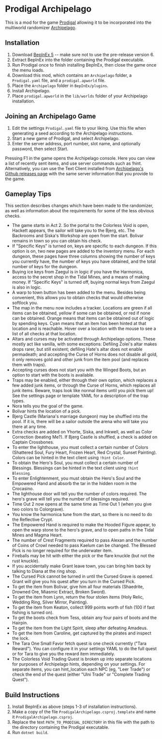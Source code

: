 # Prodigal Archipelago

This is a mod for the game [Prodigal](https://store.steampowered.com/app/1393820/Prodigal/) allowing it to be incorporated into the multiworld randomizer [Archipelago](https://archipelago.gg/).

## Installation

1. Download [BepInEx 5](https://github.com/BepInEx/BepInEx/releases/) -- make sure not to use the pre-release version 6.
2. Extract BepInEx into the folder containing the Prodigal executable.
3. Run Prodigal once to finish installing BepInEx, then close the game once the menu loads.
4. Download this mod, which contains an `Archipelago` folder, a `Prodigal.yaml` file, and a `prodigal.apworld` file.
5. Place the `Archipelago` folder in `BepInEx/plugins`.
6. Install Archipelago.
7. Place `prodigal.apworld` in the `lib/worlds` folder of your Archipelago installation.

## Joining an Archipelago Game

1. Edit the settings `Prodigal.yaml` file to your liking. Use this file when generating a seed according to the Archipelago instructions.
2. Start a new game of Prodigal, and select Archipelago.
3. Enter the server address, port number, slot name, and optionally password, then select Start.

Pressing F1 in the game opens the Archipelago console. Here you can view a list of recently sent items, and use server commands such as !hint. Alternatively, you can use the Text Client installed from [Archipelago's Github releases page](https://github.com/ArchipelagoMW/Archipelago/releases/) with the same server information that you provide to the game.

## Gameplay Tips

This section describes changes which have been made to the randomizer, as well as information about the requirements for some of the less obvious checks.

- The game starts in Act 2. So the portal to the Colorless Void is open, Hackett appears, the sailor will take you to the Bjerg, etc. The Backrooms and Siska's Workshop are open from the start. Bolivar remains in town so you can obtain his check.
- If "Specific Keys" is turned on, keys are specific to each dungeon. If this option is on, two new pages are added to the inventory menu. For each dungeon, these pages have three columns showing the number of keys you currently have, the number of keys you have obtained, and the total number of keys for the dungeon.
- Buying ice keys from Zaegul is in logic if you have the Harmonica, access to the secret shop in the Tidal Mines, and a means of making money. If "Specific Keys" is turned off, buying normal keys from Zaegul is also in logic.
- A warp to town button has been added to the menu. Besides being convenient, this allows you to obtain checks that would otherwise softlock you.
- The map in the menu now includes a tracker. Locations are green if all items can be obtained, yellow if some can be obtained, or red if none can be obtained. Orange means that items can be obtained out of logic by spending keys. Cyan means that an item has been hinted at that location and is reachable. Hover over a location with the mouse to see a list of all checks at that location.
- Altars and curses may be activated through Archipelago options. These mostly act like vanilla, with some exceptions: Defiling Zolei's altar makes drops rarer, but still existent; defiling Hate's altar does not enable permadeath; and accepting the Curse of Horns does not disable all gold, it only removes gold and other junk from the item pool (and replaces them with traps).
- Accepting curses does not start you with the Winged Boots, but an option to start with the boots is available.
- Traps may be enabled, either through their own option, which replaces a few added junk items, or through the Curse of Horns, which replaces all junk items. Beware, traps look like normal items until you pick them up! See the settings page or template YAML for a description of the trap types.
- Nora tells you the goal of the game.
- Bolivar hints the location of a pick.
- Bjerg Castle (Mariana's marriage dungeon) may be shuffled into the pool. If it is, there will be a sailor outside the arena who will take you there at any time.
- Extra checks are added on Yhorte, Siska, and Inkwell, as well as Color Correction (beating Me?). If Bjerg Castle is shuffled, a check is added on Captain Crossbones.
- To enter the lighthouse, you must collect a certain number of Colors (Shattered Soul, Fury Heart, Frozen Heart, Red Crystal, Sunset Painting). Colors can be hinted in the text client using `!hint Color`.
- To obtain the Hero's Soul, you must collect a certain number of Blessings. Blessings can be hinted in the text client using `!hint Blessing`.
- To enter Enlightenment, you must obtain the Hero's Soul and the Empowered Hand and absorb the tar in the hidden room in the Crocasino.
- The lighthouse door will tell you the number of colors required. The hero's grave will tell you the number of blessings required.
- Time Out 2 now opens at the same time as Time Out 1 (when you give two colors to Colorgrave).
- You know the harmonica tune from the start, so there is no need to do the Reflective Crypt.
- The Empowered Hand is required to make the Hooded Figure appear, to open the warp stone to the hero's grave, and to open paths in the Tidal Mines and Magma Heart.
- The number of Crest Fragments required to pass Alexan and the number of Coins of Crowl needed to pass Kaelum can be changed. The Blessed Pick is no longer required for the underwater item.
- Fireballs may be hit with either the pick or the flare knuckle (but not the rust knuckle).
- If you accidentally make Grant leave town, you can bring him back by talking to Diana at the ring shop.
- The Cursed Pick cannot be turned in until the Cursed Grave is opened. Grant will give you his quest after you turn in the Cursed Pick.
- To get the item from Bolivar, give him all four materials (Shaedrite, Drowned Ore, Miasmic Extract, Broken Sword).
- To get the item from Lynn, return the four stolen items (Holy Relic, Wedding Ring, Silver Mirror, Painting).
- To get the item from Keaton, collect 999 points worth of fish (100 if fast fishing is turned on).
- To get the boots check from Tess, obtain any four pairs of boots and the Hairpin.
- To get the item from the Light Spirit, sleep after defeating Amadeus.
- To get the item from Caroline, get captured by the pirates and inspect the lock.
- The Tara One Small Favor fetch quest is one check currently ("Tara Reward"). You can configure it in your settings YAML to do the full quest or for Tara to give you the reward item immediately.
- The Colorless Void Trading Quest is broken up into separate locations for purposes of Archipelago hints, depending on your settings. For separate items, you can hint_location each NPC (eg, "Leer Trade") or check the end of the quest (either "Ulni Trade" or "Complete Trading Quest").

## Build Instructions

1. Install BepInEx as above (steps 1-3 of installation instructions).
2. Make a copy of the file `ProdigalArchipelago.csproj.template` and name it `ProdigalArchipelago.csproj`.
3. Replace the text `PATH_TO_PRODIGAL_DIRECTORY` in this file with the path to the directory containing the Prodigal executable.
4. Run `dotnet build`.
